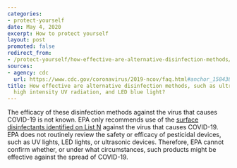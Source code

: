 ```yaml
---
categories:
- protect-yourself
date: May 4, 2020
excerpt: How to protect yourself
layout: post
promoted: false
redirect_from:
- /protect-yourself/how-effective-are-alternative-disinfection-methods/
sources:
- agency: cdc
  url: https://www.cdc.gov/coronavirus/2019-ncov/faq.html#anchor_1584388242595
title: How effective are alternative disinfection methods, such as ultrasonic waves,
  high intensity UV radiation, and LED blue light?
---
```


The efficacy of these disinfection methods against the virus that causes COVID-19 is not known. EPA only recommends use of the [surface disinfectants identified on List N](https://www.epa.gov/pesticide-registration/list-n-disinfectants-use-against-sars-cov-2) against the virus that causes COVID-19. EPA does not routinely review the safety or efficacy of pesticidal devices, such as UV lights, LED lights, or ultrasonic devices. Therefore, EPA cannot confirm whether, or under what circumstances, such products might be effective against the spread of COVID-19.